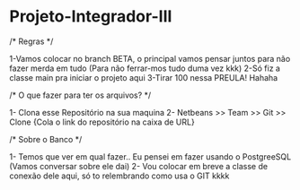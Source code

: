 # Projeto-Integrador-III

 /* Regras */
 
1-Vamos colocar no branch BETA, o principal vamos pensar juntos para não fazer merda em tudo (Para não ferrar-mos tudo duma vez kkk)
2-Só fiz a classe main pra iniciar o projeto aqui
3-Tirar 100 nessa PREULA! Hahaha

/* O que fazer para ter os arquivos? */

1- Clona esse Repositório na sua maquina 
2- Netbeans >> Team >> Git >> Clone {Cola o link do repositório na caixa de URL}

/* Sobre o Banco */

1- Temos que ver em qual fazer.. Eu pensei em fazer usando o PostgreeSQL (Vamos conversar sobre ele dai)
2- Vou colocar em breve a classe de conexão dele aqui, só to relembrando como usa o GIT kkkk

